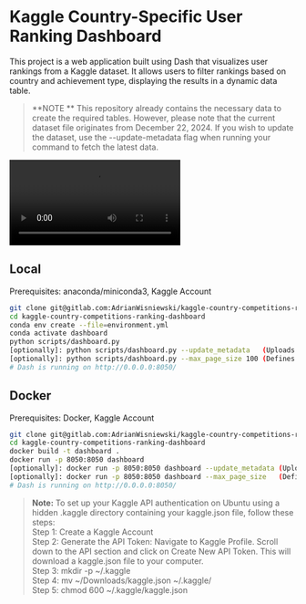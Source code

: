 # Kaggle Country-Specific User Ranking Dashboard

This project is a web application built using Dash that visualizes user rankings from a Kaggle dataset. It allows users to filter rankings based on country and achievement type, displaying the results in a dynamic data table. 
> **NOTE ** This repository already contains the necessary data to create the required tables. However, please note that the current dataset file originates from December 22, 2024. If you wish to update the dataset, use the --update-metadata flag when running your command to fetch the latest data.

![](./gifs/dashboard.mp4)

## Local
Prerequisites: anaconda/miniconda3, Kaggle Account

```bash
git clone git@gitlab.com:AdrianWisniewski/kaggle-country-competitions-ranking-dashboard.git
cd kaggle-country-competitions-ranking-dashboard
conda env create --file=environment.yml
conda activate dashboard
python scripts/dashboard.py
[optionally]: python scripts/dashboard.py --update_metadata   (Uploads latest kaggle meta-data dataset.)
[optionally]: python scripts/dashboard.py --max_page_size 100 (Defines max number of rows in rendered table.)
# Dash is running on http://0.0.0.0:8050/
```

## Docker
Prerequisites: Docker, Kaggle Account

```bash
git clone git@gitlab.com:AdrianWisniewski/kaggle-country-competitions-ranking-dashboard.git
cd kaggle-country-competitions-ranking-dashboard
docker build -t dashboard .
docker run -p 8050:8050 dashboard
[optionally]: docker run -p 8050:8050 dashboard --update_metadata (Uploads latest kaggle meta-data dataset)
[optionally]: docker run -p 8050:8050 dashboard --max_page_size   (Defines max number of rows in rendered table.)
# Dash is running on http://0.0.0.0:8050/
```

> **Note:** To set up your Kaggle API authentication on Ubuntu using a hidden .kaggle directory containing your kaggle.json file, follow these steps:\
> Step 1: Create a Kaggle Account\
> Step 2: Generate the API Token: Navigate to Kaggle Profile. Scroll down to the API section and click on Create New API Token. This will download a kaggle.json file to your computer.\
> Step 3: mkdir -p ~/.kaggle\
> Step 4: mv ~/Downloads/kaggle.json ~/.kaggle/\
> Step 5: chmod 600 ~/.kaggle/kaggle.json